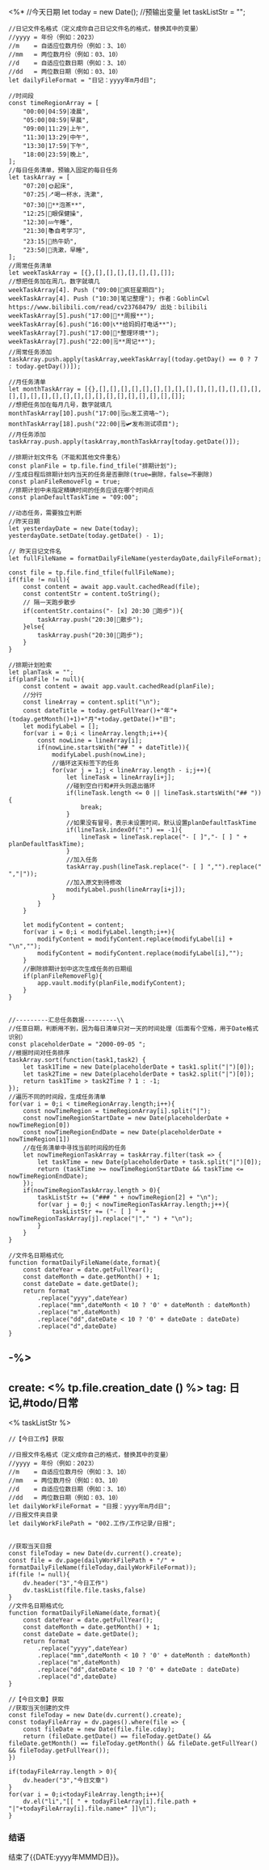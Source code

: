 <%*
    //今天日期
    let today = new Date();
    //预输出变量
    let taskListStr = "";

    //日记文件名格式（定义成你自己日记文件名的格式，替换其中的变量）
    //yyyy = 年份（例如：2023）
    //m    = 自适应位数月份（例如：3、10）
    //mm   = 两位数月份（例如：03、10）
    //d    = 自适应位数日期（例如：3、10）
    //dd   = 两位数日期（例如：03、10）
    let dailyFileFormat = "日记：yyyy年m月d日";

    //时间段
    const timeRegionArray = [
        "00:00|04:59|凌晨",
        "05:00|08:59|早晨",
        "09:00|11:29|上午",
        "11:30|13:29|中午",
        "13:30|17:59|下午",
        "18:00|23:59|晚上",
    ];
    //每日任务清单，预输入固定的每日任务
    let taskArray = [
        "07:20|🌞起床",
        "07:25|🪥喝一杯水，洗漱",
        "07:30|🍵**泡茶**",
        "12:25|👀眼保健操",
        "12:30|💤午睡",
        "21:30|📚自考学习",
        "23:15|🥛热牛奶",
        "23:50|🌙洗漱，早睡",
    ];
    //周常任务清单
    let weekTaskArray = [{},[],[],[],[],[],[],[]];
    //想把任务加在周几，数字就填几
    weekTaskArray[4]. Push ("09:00|🍗疯狂星期四");
    weekTaskArray[4]. Push ("10:30|笔记整理"); 作者：GoblinCwl https://www.bilibili.com/read/cv23768479/ 出处：bilibili
    weekTaskArray[5].push("17:00|📰**周报**");
    weekTaskArray[6].push("16:00|📞**给妈妈打电话**");
    weekTaskArray[7].push("17:00|🧹*整理环境*");
    weekTaskArray[7].push("22:00|🗒️**周记**");
    //周常任务添加
    taskArray.push.apply(taskArray,weekTaskArray[(today.getDay() == 0 ? 7 : today.getDay())]);

    //月任务清单
    let monthTaskArray = [{},[],[],[],[],[],[],[],[],[],[],[],[],[],[],[],[],[],[],[],[],[],[],[],[],[],[],[],[],[],[],[]];
    //想把任务加在每月几号，数字就填几
    monthTaskArray[10].push("17:00|🗒💴发工资咯~");
    monthTaskArray[18].push("22:00|🗒🛩️发布测试项目");
    //月任务添加
    taskArray.push.apply(taskArray,monthTaskArray[today.getDate()]);

    //排期计划文件名（不能和其他文件重名）
    const planFile = tp.file.find_tfile("排期计划");
    //生成日程后排期计划内当天的任务是否删除(true=删除，false=不删除)
    const planFileRemoveFlg = true;
    //排期计划中未指定精确时间的任务应该在哪个时间点
    const planDefaultTaskTime = "09:00";

    //动态任务，需要独立判断
    //昨天日期
    let yesterdayDate = new Date(today);
    yesterdayDate.setDate(today.getDate() - 1);

    // 昨天日记文件名
    let fullFileName = formatDailyFileName(yesterdayDate,dailyFileFormat);

    const file = tp.file.find_tfile(fullFileName);
    if(file != null){
        const content = await app.vault.cachedRead(file);
        const contentStr = content.toString();
        // 隔一天跑步散步
        if(contentStr.contains("- [x] 20:30 👟跑步")){
            taskArray.push("20:30|👞散步");
        }else{
            taskArray.push("20:30|👟跑步");
        }
    }

    //排期计划检索
    let planTask = "";
    if(planFile != null){
        const content = await app.vault.cachedRead(planFile);
        //分行
        const lineArray = content.split("\n");
        const dateTitle = today.getFullYear()+"年"+(today.getMonth()+1)+"月"+today.getDate()+"日";
        let modifyLabel = [];
        for(var i = 0;i < lineArray.length;i++){
            const nowLine = lineArray[i];
            if(nowLine.startsWith("## " + dateTitle)){
                modifyLabel.push(nowLine);
                //循环这天标签下的任务
                for(var j = 1;j < lineArray.length - i;j++){
                    let lineTask = lineArray[i+j];
                    //碰到空白行和#开头则退出循环
                    if(lineTask.length <= 0 || lineTask.startsWith("## ")){
                        break;
                    }
                    //如果没有冒号，表示未设置时间，默认设置planDefaultTaskTime
                    if(lineTask.indexOf(":") == -1){
                        lineTask = lineTask.replace("- [ ]","- [ ] " + planDefaultTaskTime);
                    }
                    //加入任务
                    taskArray.push(lineTask.replace("- [ ] ","").replace(" ","|"));
                    //加入原文到待修改
                    modifyLabel.push(lineArray[i+j]);
                }
            }
        }

        let modifyContent = content;
        for(var i = 0;i < modifyLabel.length;i++){
            modifyContent = modifyContent.replace(modifyLabel[i] + "\n","");
            modifyContent = modifyContent.replace(modifyLabel[i],"");
        }
        //删除排期计划中这次生成任务的日期组
        if(planFileRemoveFlg){
            app.vault.modify(planFile,modifyContent);
        }
    }


    //---------汇总任务数据---------\\
    //任意日期，判断用不到，因为每日清单只对一天的时间处理（后面有个空格，用于Date格式识别）
    const placeholderDate = "2000-09-05 ";
    //根据时间对任务排序
    taskArray.sort(function(task1,task2) {
        let task1Time = new Date(placeholderDate + task1.split("|")[0]);
        let task2Time = new Date(placeholderDate + task2.split("|")[0]);
        return task1Time > task2Time ? 1 : -1;
    });
    //遍历不同的时间段，生成任务清单
    for(var i = 0;i < timeRegionArray.length;i++){
        const nowTimeRegion = timeRegionArray[i].split("|");
        const nowTimeRegionStartDate = new Date(placeholderDate + nowTimeRegion[0])
        const nowTimeRegionEndDate = new Date(placeholderDate + nowTimeRegion[1])
        //在任务清单中寻找当前时间段的任务
        let nowTimeRegionTaskArray = taskArray.filter(task => {
            let taskTime = new Date(placeholderDate + task.split("|")[0]);
            return (taskTime >= nowTimeRegionStartDate && taskTime <= nowTimeRegionEndDate);
        });
        if(nowTimeRegionTaskArray.length > 0){
            taskListStr += ("### " + nowTimeRegion[2] + "\n");
            for(var j = 0;j < nowTimeRegionTaskArray.length;j++){
                taskListStr += ("- [ ] " + nowTimeRegionTaskArray[j].replace("|"," ") + "\n");
            }
        }
    }

    //文件名日期格式化
    function formatDailyFileName(date,format){
        const dateYear = date.getFullYear();
        const dateMonth = date.getMonth() + 1;
        const dateDate = date.getDate();
        return format
            .replace("yyyy",dateYear)
            .replace("mm",dateMonth < 10 ? '0' + dateMonth : dateMonth)
            .replace("m",dateMonth)
            .replace("dd",dateDate < 10 ? '0' + dateDate : dateDate)
            .replace("d",dateDate)
    }
-%>
---
create: <% tp.file.creation_date () %>
tag: 日记,#todo/日常
---
<% taskListStr %>
```dataviewjs
//【今日工作】获取

//日报文件名格式（定义成你自己的格式，替换其中的变量）
//yyyy = 年份（例如：2023）
//m    = 自适应位数月份（例如：3、10）
//mm   = 两位数月份（例如：03、10）
//d    = 自适应位数日期（例如：3、10）
//dd   = 两位数日期（例如：03、10）
let dailyWorkFileFormat = "日报：yyyy年m月d日";
//日报文件夹目录
let dailyWorkFilePath = "002.工作/工作记录/日报";


//获取当天日报
const fileToday = new Date(dv.current().create);
const file = dv.page(dailyWorkFilePath + "/" + formatDailyFileName(fileToday,dailyWorkFileFormat));
if(file != null){
    dv.header("3","今日工作")
    dv.taskList(file.file.tasks,false)
}
//文件名日期格式化
function formatDailyFileName(date,format){
    const dateYear = date.getFullYear();
    const dateMonth = date.getMonth() + 1;
    const dateDate = date.getDate();
    return format
        .replace("yyyy",dateYear)
        .replace("mm",dateMonth < 10 ? '0' + dateMonth : dateMonth)
        .replace("m",dateMonth)
        .replace("dd",dateDate < 10 ? '0' + dateDate : dateDate)
        .replace("d",dateDate)
}
```
```dataviewjs
//【今日文章】获取
//获取当天创建的文件
const fileToday = new Date(dv.current().create);
const todayFileArray = dv.pages().where(file => {
    const fileDate = new Date(file.file.cday);
    return (fileDate.getDate() == fileToday.getDate() && fileDate.getMonth() == fileToday.getMonth() && fileDate.getFullYear() && fileToday.getFullYear());
})

if(todayFileArray.length > 0){
    dv.header("3","今日文章")
}
for(var i = 0;i<todayFileArray.length;i++){
    dv.el("li","[[ " + todayFileArray[i].file.path + "|"+todayFileArray[i].file.name+" ]]\n");
}
```
### 结语
结束了{{DATE:yyyy年MMMD日}}。